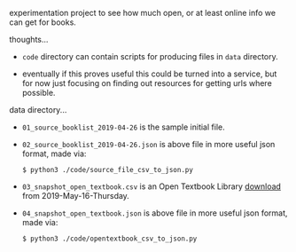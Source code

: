 experimentation project to see how much open, or at least online info we can get for books.

thoughts...

- `code` directory can contain scripts for producing files in `data` directory.

- eventually if this proves useful this could be turned into a service, but for now just focusing on finding out resources for getting urls where possible.


data directory...

- `01_source_booklist_2019-04-26` is the sample initial file.

- `02_source_booklist_2019-04-26.json` is above file in more useful json format, made via:

    `$ python3 ./code/source_file_csv_to_json.py`

- `03_snapshot_open_textbook.csv` is an Open Textbook Library [download](https://open.umn.edu/opentextbooks/download.csv) from 2019-May-16-Thursday.

- `04_snapshot_open_textbook.json` is above file in more useful json format, made via:

    `$ python3 ./code/opentextbook_csv_to_json.py`
